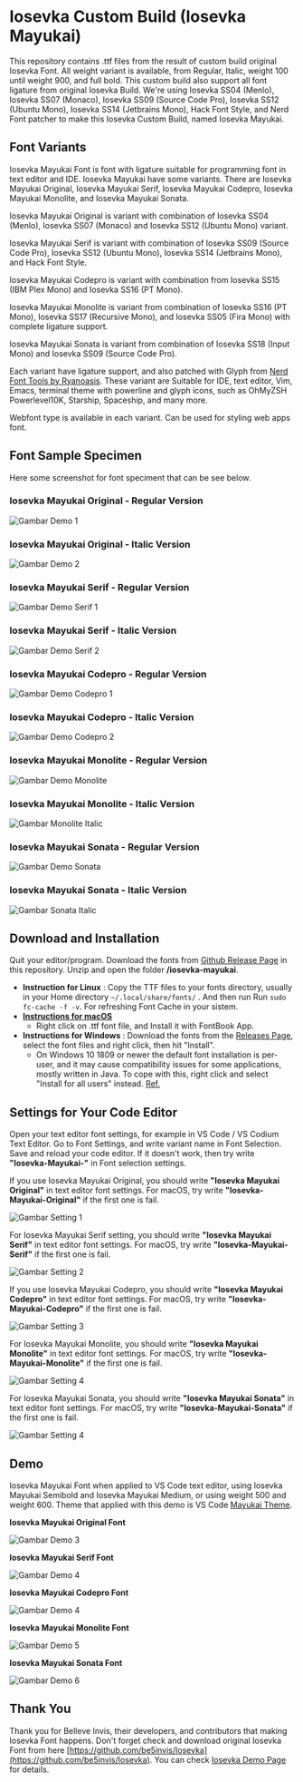 # Iosevka Custom Build (Iosevka Mayukai)

This repository contains .ttf files from the result of custom build original Iosevka Font. All weight variant is available, from Regular, Italic, weight 100 until weight 900, and full bold. This custom build also support all font ligature from original Iosevka Build. We're using Iosevka SS04 (Menlo), Iosevka SS07 (Monaco), Iosevka SS09 (Source Code Pro), Iosevka SS12 (Ubuntu Mono), Iosevka SS14 (Jetbrains Mono), Hack Font Style, and Nerd Font patcher to make this Iosevka Custom Build, named Iosevka Mayukai.

## Font Variants

Iosevka Mayukai Font is font with ligature suitable for programming font in text editor and IDE. Iosevka Mayukai have some variants. There are Iosevka Mayukai Original, Iosevka Mayukai Serif, Iosevka Mayukai Codepro, Iosevka Mayukai Monolite, and Iosevka Mayukai Sonata. 

Iosevka Mayukai Original is variant with combination of Iosevka SS04 (Menlo), Iosevka SS07 (Monaco) and Iosevka SS12 (Ubuntu Mono) variant.

Iosevka Mayukai Serif is variant with combination of Iosevka SS09 (Source Code Pro), Iosevka SS12 (Ubuntu Mono), Iosevka SS14 (Jetbrains Mono), and Hack Font Style. 

Iosevka Mayukai Codepro is variant with combination from Iosevka SS15 (IBM Plex Mono) and Iosevka SS16 (PT Mono).

Iosevka Mayukai Monolite is variant from combination of Iosevka SS16 (PT Mono), Iosevka SS17 (Recursive Mono), and Iosevka SS05 (Fira Mono) with complete ligature support.

Iosevka Mayukai Sonata is variant from combination of Iosevka SS18 (Input Mono) and Iosevka SS09 (Source Code Pro).

Each variant have ligature support, and also patched with Glyph from [Nerd Font Tools by Ryanoasis](https://github.com/ryanoasis/nerd-fonts). These variant are Suitable for IDE, text editor, Vim, Emacs, terminal theme with powerline and glyph icons, such as OhMyZSH Powerlevel10K, Starship, Spaceship, and many more.

Webfont type is available in each variant. Can be used for styling web apps font.

## Font Sample Specimen

Here some screenshot for font speciment that can be see below.

### Iosevka Mayukai Original - Regular Version

![Gambar Demo 1](https://raw.githubusercontent.com/Iosevka-Mayukai/Iosevka-Mayukai/master/sampel-original.png)

### Iosevka Mayukai Original - Italic Version

![Gambar Demo 2](https://raw.githubusercontent.com/Iosevka-Mayukai/Iosevka-Mayukai/master/sampel-original-italic.png)

### Iosevka Mayukai Serif - Regular Version

![Gambar Demo Serif 1](https://raw.githubusercontent.com/Iosevka-Mayukai/Iosevka-Mayukai/master/sampel-serif.png)

### Iosevka Mayukai Serif - Italic Version

![Gambar Demo Serif 2](https://raw.githubusercontent.com/Iosevka-Mayukai/Iosevka-Mayukai/master/sampel-serif-italic.png)

### Iosevka Mayukai Codepro - Regular Version

![Gambar Demo Codepro 1](https://raw.githubusercontent.com/Iosevka-Mayukai/Iosevka-Mayukai/master/sampel-codepro.png)

### Iosevka Mayukai Codepro - Italic Version

![Gambar Demo Codepro 2](https://raw.githubusercontent.com/Iosevka-Mayukai/Iosevka-Mayukai/master/sampel-codepro-italic.png)

### Iosevka Mayukai Monolite - Regular Version

![Gambar Demo Monolite](https://raw.githubusercontent.com/Iosevka-Mayukai/Iosevka-Mayukai/master/sampel-monolite.png)

### Iosevka Mayukai Monolite - Italic Version

![Gambar Monolite Italic](https://raw.githubusercontent.com/Iosevka-Mayukai/Iosevka-Mayukai/master/sampel-monolite-italic.png)

### Iosevka Mayukai Sonata - Regular Version

![Gambar Demo Sonata](https://raw.githubusercontent.com/Iosevka-Mayukai/Iosevka-Mayukai/master/sampel-sonata.png)
### Iosevka Mayukai Sonata - Italic Version

![Gambar Sonata Italic](https://raw.githubusercontent.com/Iosevka-Mayukai/Iosevka-Mayukai/master/sampel-sonata-italic.png)

## Download and Installation

Quit your editor/program. Download the fonts from [Github Release Page](https://github.com/Iosevka-Mayukai/Iosevka-Mayukai/releases) in this repository. Unzip and open the folder **/iosevka-mayukai**.

- **Instruction for Linux** : Copy the TTF files to your fonts directory, usually in your Home directory `~/.local/share/fonts/` . And then run Run `sudo fc-cache -f -v`. For refreshing Font Cache in your sistem.
- **[Instructions for macOS](http://support.apple.com/kb/HT2509)**
  - Right click on .ttf font file, and Install it with FontBook App.
- **Instructions for Windows** : Download the fonts from the [Releases Page](https://github.com/Iosevka-Mayukai/Iosevka-Mayukai/releases), select the font files and right click, then hit "Install".
  - On Windows 10 1809 or newer the default font installation is per-user, and it may cause compatibility issues for some applications, mostly written in Java. To cope with this, right click and select "Install for all users" instead. [Ref.](https://youtrack.jetbrains.com/issue/JRE-1166?p=IDEA-200145)

## Settings for Your Code Editor

Open your text editor font settings, for example in VS Code / VS Codium Text Editor. Go to Font Settings, and write variant name in Font Selection. Save and reload your code editor. If it doesn't work, then try write **"Iosevka-Mayukai-<variant name>"** in Font selection settings.

If you use Iosevka Mayukai Original, you should write **"Iosevka Mayukai Original"** in text editor font settings. For macOS, try write **"Iosevka-Mayukai-Original"** if the first one is fail.

![Gambar Setting 1](https://raw.githubusercontent.com/Iosevka-Mayukai/Iosevka-Mayukai/master/setting-iosevka-mayukai-original.png)

For Iosevka Mayukai Serif setting, you should write **"Iosevka Mayukai Serif"** in text editor font settings. For macOS, try write **"Iosevka-Mayukai-Serif"** if the first one is fail.

![Gambar Setting 2](https://raw.githubusercontent.com/Iosevka-Mayukai/Iosevka-Mayukai/master/setting-iosevka-mayukai-serif.png)

If you use Iosevka Mayukai Codepro, you should write **"Iosevka Mayukai Codepro"** in text editor font settings. For macOS, try write **"Iosevka-Mayukai-Codepro"** if the first one is fail.

![Gambar Setting 3](https://raw.githubusercontent.com/Iosevka-Mayukai/Iosevka-Mayukai/master/setting-iosevka-mayukai-codepro.png)

For Iosevka Mayukai Monolite, you should write **"Iosevka Mayukai Monolite"** in text editor font settings. For macOS, try write **"Iosevka-Mayukai-Monolite"** if the first one is fail.

![Gambar Setting 4](https://raw.githubusercontent.com/Iosevka-Mayukai/Iosevka-Mayukai/master/setting-iosevka-mayukai-monolite.png)

For Iosevka Mayukai Sonata, you should write **"Iosevka Mayukai Sonata"** in text editor font settings. For macOS, try write **"Iosevka-Mayukai-Sonata"** if the first one is fail.

![Gambar Setting 4](https://raw.githubusercontent.com/Iosevka-Mayukai/Iosevka-Mayukai/master/setting-iosevka-mayukai-sonata.png)

## Demo

Iosevka Mayukai Font when applied to VS Code text editor, using Iosevka Mayukai Semibold and Iosevka Mayukai Medium, or using weight 500 and weight 600. Theme that applied with this demo is VS Code [Mayukai Theme](https://marketplace.visualstudio.com/items?itemName=GulajavaMinistudio.mayukaithemevsc).

**Iosevka Mayukai Original Font**

![Gambar Demo 3](https://raw.githubusercontent.com/Iosevka-Mayukai/Iosevka-Mayukai/master/code_iosevkamayukai.png)

**Iosevka Mayukai Serif Font**

![Gambar Demo 4](https://raw.githubusercontent.com/Iosevka-Mayukai/Iosevka-Mayukai/master/code-iosevka-mayukai-serif.png)

**Iosevka Mayukai Codepro Font**

![Gambar Demo 4](https://raw.githubusercontent.com/Iosevka-Mayukai/Iosevka-Mayukai/master/code_iosevka_mayukai_codepro.png)

**Iosevka Mayukai Monolite Font**

![Gambar Demo 5](https://raw.githubusercontent.com/Iosevka-Mayukai/Iosevka-Mayukai/master/code_mayukai_monolite.png)

**Iosevka Mayukai Sonata Font**

![Gambar Demo 6](https://raw.githubusercontent.com/Iosevka-Mayukai/Iosevka-Mayukai/master/code-iosevka-mayukai-sonata.png)

## Thank You

Thank you for Belleve Invis, their developers, and contributors that making Iosevka Font happens. Don't forget check and download original Iosevka Font from here [https://github.com/be5invis/Iosevka](https://github.com/be5invis/Iosevka). You can check [Iosevka Demo Page](https://typeof.net/Iosevka/) for details.
